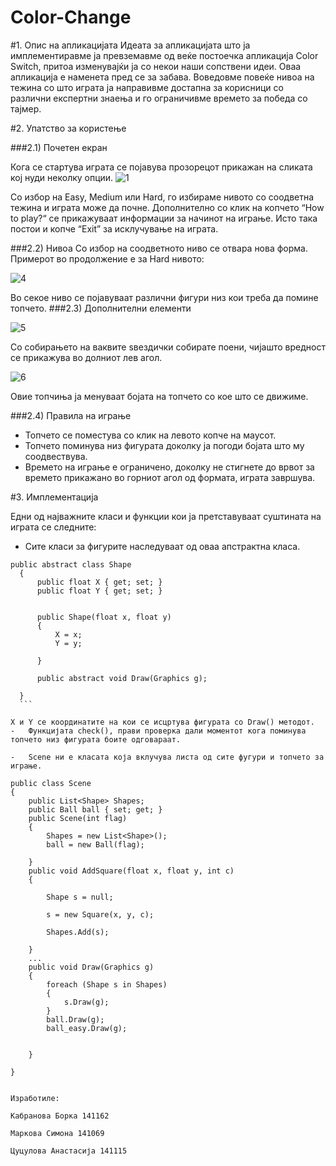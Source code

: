 # Color-Change

#1.	 Опис на апликацијата
Идеата за апликацијата што ја имплементиравме ја превземавме од веќе постоечка апликација Color Switch, притоа изменувајќи ја со некои наши сопствени идеи.
Оваа апликација е наменета пред се за забава. Воведовме повеќе нивоа на тежина со што играта ја направивме достапна за корисници со различни експертни знаења и го ограничивме времето за победа со тајмер.

#2.	 Упатство за користење


###2.1)	Почетен екран



Кога се стартува играта се појавува прозорецот прикажан на сликата кој нуди неколку опции.
![1](https://cloud.githubusercontent.com/assets/19330425/15270931/d98422ce-1a31-11e6-954a-719714df0ef7.PNG)

Со избор на Easy, Medium или Hard, го избираме нивото со соодветна тежина и играта може да почне.
Дополнително со клик на копчето “How to play?“ се прикажуваат информации за начинот на играње.
Исто така постои и копче “Exit” за исклучување на играта.





###2.2)	Нивоа
Со избор на соодветното ниво се отвара нова форма. 
Примерот во продолжение е за Hard нивото:
 
 ![4](https://cloud.githubusercontent.com/assets/19330425/15270934/e683c8c6-1a31-11e6-981c-2bdbc9010a9a.PNG)

Во секое ниво се појавуваат различни фигури низ кои треба да помине топчето.
###2.3)	Дополнителни елементи 

![5](https://cloud.githubusercontent.com/assets/19330425/15270935/eff7d32a-1a31-11e6-80db-0972a997d3db.png)

Со собирањето на ваквите ѕвездички собирате поени, чијашто вредност се прикажува во долниот лев агол.


![6](https://cloud.githubusercontent.com/assets/19330425/15270937/f5c1be24-1a31-11e6-98d2-e17377204998.png)

Овие топчиња ја менуваат бојата на топчето со кое што се движиме.


###2.4)	Правила на играње

-	Топчето се поместува со клик на левото копче на маусот.
-	Топчето поминува низ фигурата доколку ја погоди бојата што му соодвествува.
-	Времето на играње е ограничено, доколку не стигнете до врвот за времето прикажано во горниот агол од формата, играта завршува.

#3.	 Имплементација

Едни од најважните класи и функции кои ја претставуваат суштината на играта се следните:
-	Сите класи за фигурите наследуваат од оваа апстрактна класа.

    
  ``` 
  public abstract class Shape
    {
        public float X { get; set; }
        public float Y { get; set; }
      

        public Shape(float x, float y)
        {
            X = x;
            Y = y;
            
        }

        public abstract void Draw(Graphics g);

    }
    ```
    
X и Y се координатите на кои се исцртува фигурата со Draw() методот.
-	Функцијата check(), прави проверка дали моментот кога поминува топчето низ фигурата боите одговараат.

-	Scene ни е класата која вклучува листа од сите фугури и топчето за играње.
```
    public class Scene
    {
        public List<Shape> Shapes;
        public Ball ball { set; get; }
        public Scene(int flag)
        {
            Shapes = new List<Shape>();
            ball = new Ball(flag);
           
        }
        public void AddSquare(float x, float y, int c)
        {

            Shape s = null;
           
            s = new Square(x, y, c);
           
            Shapes.Add(s);

        }
        ...
        public void Draw(Graphics g)
        {
            foreach (Shape s in Shapes)
            {
                s.Draw(g);
            }
            ball.Draw(g);
            ball_easy.Draw(g);
          

        }

    }

```

Изработиле:

Кабранова Борка 141162

Маркова Симона 141069

Цуцулова Анастасија 141115

